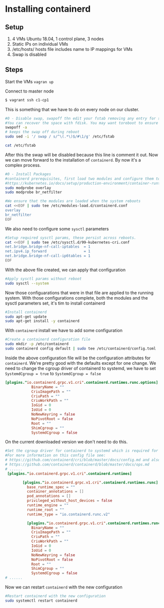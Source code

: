 # Installing containerd

## Setup

1. 4 VMs Ubuntu 18.04, 1 control plane, 3 nodes
2. Static IPs on individual VMs
3. /etc/hosts/ hosts file includes name to IP mappings for VMs
4. Swap is disabled

## Steps

Start the VMs `vagran up`

Connect to master node

```bash
$ vagrant ssh c1-cp1
```

This is something that we have to do on every node on our cluster.

```bash
#0 - Disable swap, swapoff thn edit your fstab removing any entry for swap partions
#You can recover the space with fdisk. You may want toreboot to ensure your config is ok.
swapoff -a
# keeps the swap off during reboot
sudo sed -i '/ swap / s/^\(.*\)$/#\1/g' /etc/fstab

cat /etc/fstab
```

After this the swap will be disabled because this line is comment it out. Now we can move forward to the installation of `containerd`. By now it's a complex process.

```bash
#0 - Install Packages
#containerd prerequisites, first load two modules and configure them to load on boot
#https://kubernetes.io/docs/setup/production-environment/container-runtimes/
sudo modprobe overlay
sudo modprobe br_netfilter

#We ensure that the modules are loaded when the system reboots
cat <<EOF | sudo tee /etc/modules-load.d/containerd.conf
overlay
br_netfilter
EOF
``` 

We also need to configure some `sysctl` parameters

```bash
#Setup required sysctl params, these persist across reboots.
cat <<EOF | sudo tee /etc/sysctl.d/99-kubernetes-cri.conf
net.bridge.bridge-nf-call-iptables  = 1
net.ipv4.ip_forward                 = 1
net.bridge.bridge-nf-call-ip6tables = 1
EOF
```

With the above file created, we can apply that configuration

```bash
#Apply sysctl params without reboot
sudo sysctl --system
```

Now those configuarations that were in that file are applied to the running system. With those configurations complete, both the modules and the sysctl parameters set, it's tim to install containerd

```bash
#Install containerd
sudo apt-get update
sudo apt-get install -y containerd
```

With `containerd` install we have to add some configuration

```bash
#Create a containerd configuration file
sudo mkdir -p /etc/containerd
sudo containerd config default | sudo tee /etc/containerd/config.toml
```

Inside the above configuration file will be the configuration  attributes for `containerd`. We're pretty good with the defaults except for one change. We need to change the cgroup driver of containerd to systemd, we have to set `SystemdCgroup = true` to `SystemdCgroup = false`

```conf
[plugins."io.containerd.grpc.v1.cri".containerd.runtimes.runc.options]
            BinaryName = ""
            CriuImagePath = ""
            CriuPath = ""
            CriuWorkPath = ""
            IoGid = 0
            IoUid = 0
            NoNewKeyring = false
            NoPivotRoot = false
            Root = ""
            ShimCgroup = ""
            SystemdCgroup = false
``` 

On the current downloaded version we don't need to do this.

```conf
#Set the cgroup driver for containerd to systemd which is required for the kubelet.
#For more information on this config file see:
# https://github.com/containerd/cri/blob/master/docs/config.md and also
# https://github.com/containerd/containerd/blob/master/docs/ops.md
# ......
 [plugins."io.containerd.grpc.v1.cri".containerd.runtimes]

        [plugins."io.containerd.grpc.v1.cri".containerd.runtimes.runc]
          base_runtime_spec = ""
          container_annotations = []
          pod_annotations = []
          privileged_without_host_devices = false
          runtime_engine = ""
          runtime_root = ""
          runtime_type = "io.containerd.runc.v2"

          [plugins."io.containerd.grpc.v1.cri".containerd.runtimes.runc.options]
            BinaryName = ""
            CriuImagePath = ""
            CriuPath = ""
            CriuWorkPath = ""
            IoGid = 0
            IoUid = 0
            NoNewKeyring = false
            NoPivotRoot = false
            Root = ""
            ShimCgroup = ""
            SystemdCgroup = false
# ...... 
```

Now we can restart `containerd` with the new configuration

```bash
#Restart containerd with the new configuration
sudo systemctl restart containerd
```